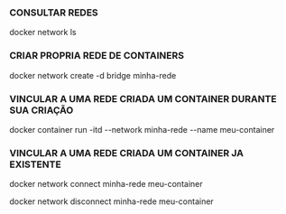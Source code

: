 ### CONSULTAR REDES

docker network ls


### CRIAR PROPRIA REDE DE CONTAINERS

docker network create -d bridge minha-rede


### VINCULAR A UMA REDE CRIADA UM CONTAINER DURANTE SUA CRIAÇÃO

docker container run -itd --network minha-rede --name meu-container


### VINCULAR A UMA REDE CRIADA UM CONTAINER JA EXISTENTE

docker network connect minha-rede meu-container

docker network disconnect minha-rede meu-container
